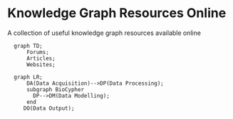 # Knowledge Graph Resources Online
A collection of useful knowledge graph resources available online
```mermaid
  graph TD; 
      Forums;
      Articles;
      Websites;
```

```mermaid
  graph LR; 
      DA(Data Acquisition)-->DP(Data Processing);
      subgraph BioCypher
        DP-->DM(Data Modelling);
      end
     DO(Data Output);
```
